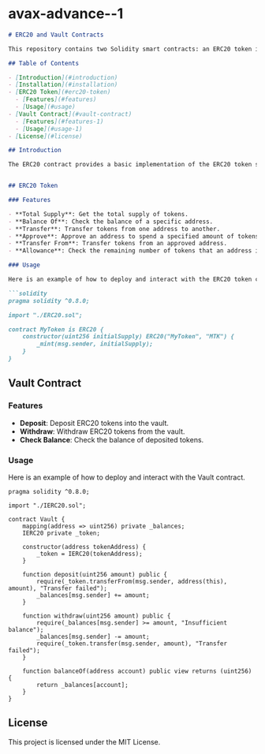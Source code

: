 # avax-advance--1
```markdown
# ERC20 and Vault Contracts

This repository contains two Solidity smart contracts: an ERC20 token implementation and a Vault contract for securely storing tokens.

## Table of Contents

- [Introduction](#introduction)
- [Installation](#installation)
- [ERC20 Token](#erc20-token)
  - [Features](#features)
  - [Usage](#usage)
- [Vault Contract](#vault-contract)
  - [Features](#features-1)
  - [Usage](#usage-1)
- [License](#license)

## Introduction

The ERC20 contract provides a basic implementation of the ERC20 token standard, which includes functionalities such as transferring tokens, checking balances, and approving allowances. The Vault contract allows users to deposit and withdraw ERC20 tokens securely.


## ERC20 Token

### Features

- **Total Supply**: Get the total supply of tokens.
- **Balance Of**: Check the balance of a specific address.
- **Transfer**: Transfer tokens from one address to another.
- **Approve**: Approve an address to spend a specified amount of tokens.
- **Transfer From**: Transfer tokens from an approved address.
- **Allowance**: Check the remaining number of tokens that an address is allowed to spend.

### Usage

Here is an example of how to deploy and interact with the ERC20 token contract.

```solidity
pragma solidity ^0.8.0;

import "./ERC20.sol";

contract MyToken is ERC20 {
    constructor(uint256 initialSupply) ERC20("MyToken", "MTK") {
        _mint(msg.sender, initialSupply);
    }
}
```

## Vault Contract

### Features

- **Deposit**: Deposit ERC20 tokens into the vault.
- **Withdraw**: Withdraw ERC20 tokens from the vault.
- **Check Balance**: Check the balance of deposited tokens.

### Usage

Here is an example of how to deploy and interact with the Vault contract.

```solidity
pragma solidity ^0.8.0;

import "./IERC20.sol";

contract Vault {
    mapping(address => uint256) private _balances;
    IERC20 private _token;

    constructor(address tokenAddress) {
        _token = IERC20(tokenAddress);
    }

    function deposit(uint256 amount) public {
        require(_token.transferFrom(msg.sender, address(this), amount), "Transfer failed");
        _balances[msg.sender] += amount;
    }

    function withdraw(uint256 amount) public {
        require(_balances[msg.sender] >= amount, "Insufficient balance");
        _balances[msg.sender] -= amount;
        require(_token.transfer(msg.sender, amount), "Transfer failed");
    }

    function balanceOf(address account) public view returns (uint256) {
        return _balances[account];
    }
}
```


## License

This project is licensed under the MIT License.
```
